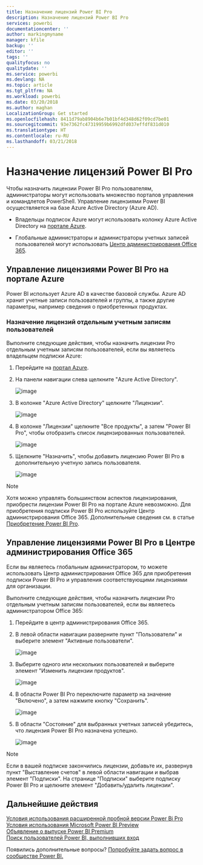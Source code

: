 ```yaml
---
title: Назначение лицензий Power BI Pro
description: Назначение лицензий Power BI Pro
services: powerbi
documentationcenter: ''
author: markingmyname
manager: kfile
backup: ''
editor: ''
tags: ''
qualityfocus: no
qualitydate: ''
ms.service: powerbi
ms.devlang: NA
ms.topic: article
ms.tgt_pltfrm: NA
ms.workload: powerbi
ms.date: 03/20/2018
ms.author: maghan
LocalizationGroup: Get started
ms.openlocfilehash: 8411d79ab8904b6e7b01bf4d348d62f09cd7be01
ms.sourcegitcommit: 93e7362fc47319959b6992dfd037effdf831d010
ms.translationtype: HT
ms.contentlocale: ru-RU
ms.lasthandoff: 03/21/2018
---
```

# <a name="assigning-power-bi-pro-licenses"></a>Назначение лицензий Power BI Pro

Чтобы назначить лицензии Power BI Pro пользователям, администраторы могут использовать множество порталов управления и командлетов PowerShell. Управление лицензиями Power BI осуществляется на базе Azure Active Directory (Azure AD).

* Владельцы подписок Azure могут использовать колонку Azure Active Directory на [портале Azure](https://ms.portal.azure.com/#@microsoft.onmicrosoft.com/dashboard/private/39bc3cf7-31a4-43f6-954c-f2d69ca2f0). 

* Глобальные администраторы и администраторы учетных записей пользователей могут использовать [Центр администрирования Office 365](https://portal.office.com/AdminPortal/Home#/homepage).

## <a name="managing-power-bi-pro-licenses-in-the-azure-portal"></a>Управление лицензиями Power BI Pro на портале Azure

Power BI использует Azure AD в качестве базовой службы. Azure AD хранит учетные записи пользователей и группы, а также другие параметры, например сведения о приобретенных продуктах.

### <a name="assigning-licenses-to-individual-user-accounts"></a>Назначение лицензий отдельным учетным записям пользователей

Выполните следующие действия, чтобы назначить лицензии Pro отдельным учетным записям пользователей, если вы являетесь владельцем подписки Azure:

1. Перейдите на [портал Azure](https://ms.portal.azure.com/#@microsoft.onmicrosoft.com/dashboard/private/39bc3cf7-31a4-43f6-954c-f2d69ca2f0). 

2. На панели навигации слева щелкните "Azure Active Directory".

    ![image](media/service-assigning-power-bi-pro-licenses/service-assigning-power-bi-pro-licenses-01.png)

3. В колонке "Azure Active Directory" щелкните "Лицензии".

    ![image](media/service-assigning-power-bi-pro-licenses/service-assigning-power-bi-pro-licenses-02.png)

4. В колонке "Лицензии" щелкните "Все продукты", а затем "Power BI Pro", чтобы отобразить список лицензированных пользователей.

    ![image](media/service-assigning-power-bi-pro-licenses/service-assigning-power-bi-pro-licenses-03.png)

5. Щелкните "Назначить", чтобы добавить лицензию Power BI Pro в дополнительную учетную запись пользователя.

    ![image](media/service-assigning-power-bi-pro-licenses/service-assigning-power-bi-pro-licenses-04.png)

> [!NOTE]
> Хотя можно управлять большинством аспектов лицензирования, приобрести лицензии Power BI Pro на портале Azure невозможно. Для приобретения подписки Power BI Pro используйте Центр администрирования Office 365. Дополнительные сведения см. в статье [Приобретение Power BI Pro](https://docs.microsoft.com/en-us/power-bi/service-admin-purchasing-power-bi-pro).
>

## <a name="managing-power-bi-pro-licenses-in-the-office-365-admin-center"></a>Управление лицензиями Power BI Pro в Центре администрирования Office 365

Если вы являетесь глобальным администратором, то можете использовать Центр администрирования Office 365 для приобретения подписки Power BI Pro и управления соответствующими лицензиями для организации.

Выполните следующие действия, чтобы назначить лицензии Pro отдельным учетным записям пользователей, если вы являетесь администратором Office 365:

1. Перейдите в центр администрирования Office 365.

2. В левой области навигации разверните пункт "Пользователи" и выберите элемент "Активные пользователи".

    ![image](media/service-assigning-power-bi-pro-licenses/service-assigning-power-bi-pro-licenses-05.png)

3. Выберите одного или нескольких пользователей и выберите элемент "Изменить лицензии продуктов".

    ![image](media/service-assigning-power-bi-pro-licenses/service-assigning-power-bi-pro-licenses-06.png)

4. В области Power BI Pro переключите параметр на значение "Включено", а затем нажмите кнопку "Сохранить".

    ![image](media/service-assigning-power-bi-pro-licenses/service-assigning-power-bi-pro-licenses-07.png)

5. В области "Состояние" для выбранных учетных записей убедитесь, что лицензия Power BI Pro назначена успешно.

    ![image](media/service-assigning-power-bi-pro-licenses/service-assigning-power-bi-pro-licenses-08.png)

> [!NOTE]
> Если в вашей подписке закончились лицензии, добавьте их, развернув пункт "Выставление счетов" в левой области навигации и выбрав элемент "Подписки". На странице "Подписки" выберите подписку Power BI Pro и щелкните элемент "Добавить/удалить лицензии".
>

## <a name="next-steps"></a>Дальнейшие действия
[Условия использования расширенной пробной версии Power Bi Pro](https://aka.ms/power-bi-trial)
</br>
[Условия использования Microsoft Power BI Preview](https://powerbi.microsoft.com/terms-of-service/)
</br>
[Объявление о выпуске Power BI Premium](https://aka.ms/pbipremium-announcement)
</br>
[Поиск пользователей Power BI, выполнивших вход](service-admin-access-usage.md)

Появились дополнительные вопросы? [Попробуйте задать вопрос в сообществе Power BI.](https://community.powerbi.com/)